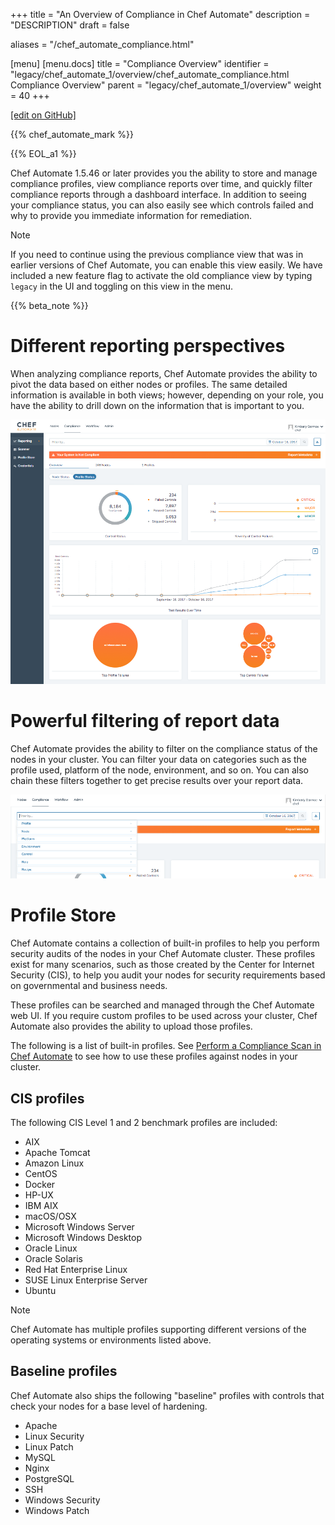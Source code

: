 +++
title = "An Overview of Compliance in Chef Automate"
description = "DESCRIPTION"
draft = false

aliases = "/chef_automate_compliance.html"

[menu]
  [menu.docs]
    title = "Compliance Overview"
    identifier = "legacy/chef_automate_1/overview/chef_automate_compliance.html Compliance Overview"
    parent = "legacy/chef_automate_1/overview"
    weight = 40
+++    

[\[edit on
GitHub\]](https://github.com/chef/chef-web-docs/blob/master/chef_master/source/chef_automate_compliance.html)

<meta name="robots" content="noindex">

{{% chef_automate_mark %}}

{{% EOL_a1 %}}

Chef Automate 1.5.46 or later provides you the ability to store and
manage compliance profiles, view compliance reports over time, and
quickly filter compliance reports through a dashboard interface. In
addition to seeing your compliance status, you can also easily see which
controls failed and why to provide you immediate information for
remediation.

<div class="note" markdown="1">

<div class="admonition-title" markdown="1">

Note

</div>

If you need to continue using the previous compliance view that was in
earlier versions of Chef Automate, you can enable this view easily. We
have included a new feature flag to activate the old compliance view by
typing `legacy` in the UI and toggling on this view in the menu.

</div>

{{% beta_note %}}

Different reporting perspectives
================================

When analyzing compliance reports, Chef Automate provides the ability to
pivot the data based on either nodes or profiles. The same detailed
information is available in both views; however, depending on your role,
you have the ability to drill down on the information that is important
to you.

![image](/images/automate_compliance_overview_profile.png)

Powerful filtering of report data
=================================

Chef Automate provides the ability to filter on the compliance status of
the nodes in your cluster. You can filter your data on categories such
as the profile used, platform of the node, environment, and so on. You
can also chain these filters together to get precise results over your
report data.

![image](/images/automate_compliance_filter.png)

Profile Store
=============

Chef Automate contains a collection of built-in profiles to help you
perform security audits of the nodes in your Chef Automate cluster.
These profiles exist for many scenarios, such as those created by the
Center for Internet Security (CIS), to help you audit your nodes for
security requirements based on governmental and business needs.

These profiles can be searched and managed through the Chef Automate web
UI. If you require custom profiles to be used across your cluster, Chef
Automate also provides the ability to upload those profiles.

The following is a list of built-in profiles. See [Perform a Compliance
Scan in Chef Automate](/perform_compliance_scan/) to see how to use
these profiles against nodes in your cluster.

CIS profiles
------------

The following CIS Level 1 and 2 benchmark profiles are included:

-   AIX
-   Apache Tomcat
-   Amazon Linux
-   CentOS
-   Docker
-   HP-UX
-   IBM AIX
-   macOS/OSX
-   Microsoft Windows Server
-   Microsoft Windows Desktop
-   Oracle Linux
-   Oracle Solaris
-   Red Hat Enterprise Linux
-   SUSE Linux Enterprise Server
-   Ubuntu

<div class="note" markdown="1">

<div class="admonition-title" markdown="1">

Note

</div>

Chef Automate has multiple profiles supporting different versions of the
operating systems or environments listed above.

</div>

Baseline profiles
-----------------

Chef Automate also ships the following "baseline" profiles with controls
that check your nodes for a base level of hardening.

-   Apache
-   Linux Security
-   Linux Patch
-   MySQL
-   Nginx
-   PostgreSQL
-   SSH
-   Windows Security
-   Windows Patch
